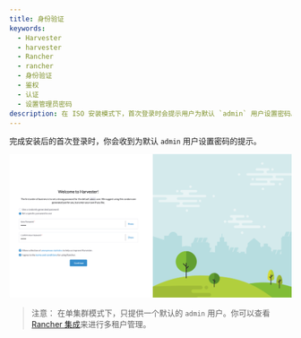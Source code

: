 ```yaml
---
title: 身份验证
keywords:
  - Harvester
  - harvester
  - Rancher
  - rancher
  - 身份验证
  - 鉴权
  - 认证
  - 设置管理员密码
description: 在 ISO 安装模式下，首次登录时会提示用户为默认 `admin` 用户设置密码。
---
```


完成安装后的首次登录时，你会收到为默认 `admin` 用户设置密码的提示。

![auth](../assets/first-time-login.png)

> 注意：
> 在单集群模式下，只提供一个默认的 `admin` 用户。你可以查看 [Rancher 集成](../rancher/_index.md)来进行多租户管理。
